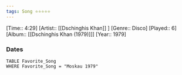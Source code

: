 ```yaml
---
tags: Song ⭐⭐⭐⭐⭐ 
---
```

[Time:: 4:29]
[Artist:: [[Dschinghis Khan]] ]
[Genre:: Disco]
[Played:: 6]
[Album:: [[Dschinghis Khan (1979)]]]
[Year:: 1979]
### Dates
````dataview
TABLE Favorite_Song
WHERE Favorite_Song = "Moskau 1979"
````